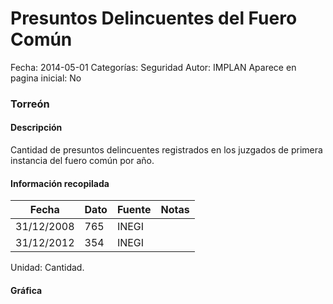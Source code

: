 Presuntos Delincuentes del Fuero Común
=====

Fecha: 2014-05-01
Categorías: Seguridad
Autor: IMPLAN
Aparece en pagina inicial: No

### Torreón

#### Descripción

Cantidad de presuntos delincuentes registrados en los juzgados de primera instancia del fuero común por año.

#### Información recopilada

<table class="table table-hover table-bordered matriz">
  <thead>
    <tr><th>Fecha</th><th>Dato</th><th>Fuente</th><th>Notas</th></tr>
  </thead>
  <tbody>
    <tr><td class="centrado">31/12/2008</td><td class="derecha">765</td><td>INEGI</td><td></td></tr>
    <tr><td class="centrado">31/12/2012</td><td class="derecha">354</td><td>INEGI</td><td></td></tr>
  </tbody>
</table>

Unidad: Cantidad.

#### Gráfica

<div id="Morristrsaxcbx" class="grafica"></div>
  <!-- JAVASCRIPT DE LA GRAFICA EN Morristrsaxcbx -->
  <script>
  new Morris.Line({
    element: 'Morristrsaxcbx',
    data: [
      { fecha: '2008-12-31', dato: 765 },
      { fecha: '2012-12-31', dato: 354 }
    ],
    xkey: 'fecha',
    ykeys: ['dato'],
    labels: ['Dato'],
    lineColors: ['#FF5B02'],
    xLabelFormat: function(d) {
      return d.getDate()+'/'+(d.getMonth()+1)+'/'+d.getFullYear();
    },
    dateFormat: function (ts) {
      var d = new Date(ts);
      return d.getDate() + '/' + (d.getMonth() + 1) + '/' + d.getFullYear();
    }
  });
  </script>
